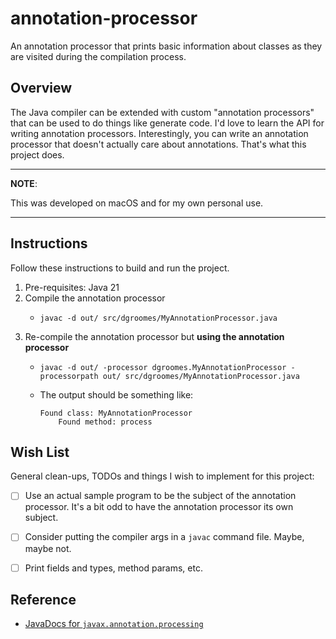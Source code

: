 # annotation-processor

An annotation processor that prints basic information about classes as they are visited during the compilation process.


## Overview

The Java compiler can be extended with custom "annotation processors" that can be used to do things like generate code.
I'd love to learn the API for writing annotation processors. Interestingly, you can write an annotation processor that
doesn't actually care about annotations. That's what this project does.

---
**NOTE**:

This was developed on macOS and for my own personal use.

---


## Instructions

Follow these instructions to build and run the project.

1. Pre-requisites: Java 21
2. Compile the annotation processor
   * ```shell
     javac -d out/ src/dgroomes/MyAnnotationProcessor.java
     ```
3. Re-compile the annotation processor but **using the annotation processor**
   * ```shell
     javac -d out/ -processor dgroomes.MyAnnotationProcessor -processorpath out/ src/dgroomes/MyAnnotationProcessor.java
     ```
   * The output should be something like:
     ```text
     Found class: MyAnnotationProcessor
         Found method: process
     ```


## Wish List

General clean-ups, TODOs and things I wish to implement for this project:

* [ ] Use an actual sample program to be the subject of the annotation processor. It's a bit odd to have the annotation
  processor its own subject.
* [ ] Consider putting the compiler args in a `javac` command file. Maybe, maybe not.
* [ ] Print fields and types, method params, etc. 


## Reference

* [JavaDocs for `javax.annotation.processing`](https://docs.oracle.com/en/java/javase/21/docs/api/java.compiler/javax/annotation/processing/package-summary.html)
